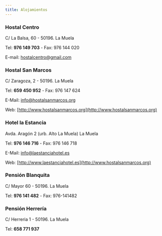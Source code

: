 ```yaml
---
title: Alojamientos
---
```


### Hostal Centro

C/ La Balsa, 60 - 50196. La Muela

Tel: **976 149 703** - Fax: 976 144 020

E-mail: <a href="mailto:hostalcentro@gmail.com">hostalcentro@gmail.com</a>

### Hostal San Marcos

C/ Zaragoza, 2 - 50196. La Muela

Tel: **659 450 952** - Fax: 976 147 624

E-Mail: <a href="mailto:info@hostalsanmarcos.org">info@hostalsanmarcos.org</a>

Web: [http://www.hostalsanmarcos.org](http://www.hostalsanmarcos.org)
 
### Hotel la Estancia

Avda. Aragón 2 (urb. Alto La Muela) La Muela

Tel: **976 146 716** - Fax: 976 146 718

E-Mail: info@laestanciahotel.es

Web: [http://www.laestanciahotel.es](http://www.hostalsanmarcos.org)
 
### Pensión Blanquita

C/ Mayor 60 - 50196. La Muela

Tel: **976 141 482** - Fax: 976-141482
 
 
### Pensión Herrería

C/ Herreria 1 - 50196. La Muela

Tel: **658 771 937**